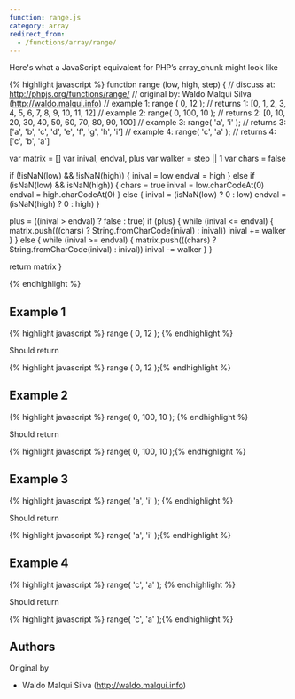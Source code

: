 ```yaml
---
function: range.js
category: array
redirect_from:
  - /functions/array/range/
---
```


<!-- WARNING! This file is auto generated by `npm run web:inject`, do not edit by hand -->

Here's what a JavaScript equivalent for PHP’s array_chunk might look like

{% highlight javascript %}
function range (low, high, step) {
  //  discuss at: http://phpjs.org/functions/range/
  // original by: Waldo Malqui Silva (http://waldo.malqui.info)
  //   example 1: range ( 0, 12 );
  //   returns 1: [0, 1, 2, 3, 4, 5, 6, 7, 8, 9, 10, 11, 12]
  //   example 2: range( 0, 100, 10 );
  //   returns 2: [0, 10, 20, 30, 40, 50, 60, 70, 80, 90, 100]
  //   example 3: range( 'a', 'i' );
  //   returns 3: ['a', 'b', 'c', 'd', 'e', 'f', 'g', 'h', 'i']
  //   example 4: range( 'c', 'a' );
  //   returns 4: ['c', 'b', 'a']

  var matrix = []
  var inival, endval, plus
  var walker = step || 1
  var chars = false

  if (!isNaN(low) && !isNaN(high)) {
    inival = low
    endval = high
  } else if (isNaN(low) && isNaN(high)) {
    chars = true
    inival = low.charCodeAt(0)
    endval = high.charCodeAt(0)
  } else {
    inival = (isNaN(low) ? 0 : low)
    endval = (isNaN(high) ? 0 : high)
  }

  plus = ((inival > endval) ? false : true)
  if (plus) {
    while (inival <= endval) {
      matrix.push(((chars) ? String.fromCharCode(inival) : inival))
      inival += walker
    }
  } else {
    while (inival >= endval) {
      matrix.push(((chars) ? String.fromCharCode(inival) : inival))
      inival -= walker
    }
  }

  return matrix
}

{% endhighlight %}

## Example 1

{% highlight javascript %}
range ( 0, 12 );
{% endhighlight %}

Should return

{% highlight javascript %}
range ( 0, 12 );{% endhighlight %}

## Example 2

{% highlight javascript %}
range( 0, 100, 10 );
{% endhighlight %}

Should return

{% highlight javascript %}
range( 0, 100, 10 );{% endhighlight %}

## Example 3

{% highlight javascript %}
range( 'a', 'i' );
{% endhighlight %}

Should return

{% highlight javascript %}
range( 'a', 'i' );{% endhighlight %}

## Example 4

{% highlight javascript %}
range( 'c', 'a' );
{% endhighlight %}

Should return

{% highlight javascript %}
range( 'c', 'a' );{% endhighlight %}


## Authors


Original by

- Waldo Malqui Silva (http://waldo.malqui.info)


